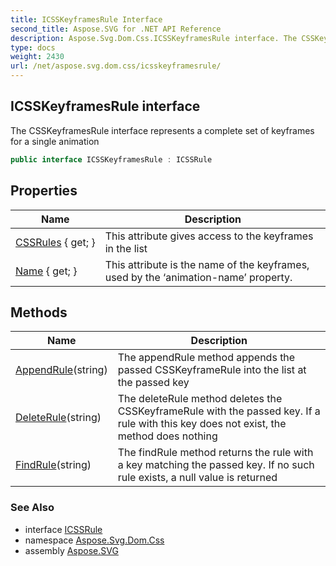 ```yaml
---
title: ICSSKeyframesRule Interface
second_title: Aspose.SVG for .NET API Reference
description: Aspose.Svg.Dom.Css.ICSSKeyframesRule interface. The CSSKeyframesRule interface represents a complete set of keyframes for a single animation
type: docs
weight: 2430
url: /net/aspose.svg.dom.css/icsskeyframesrule/
---
```

## ICSSKeyframesRule interface

The CSSKeyframesRule interface represents a complete set of keyframes for a single animation

```csharp
public interface ICSSKeyframesRule : ICSSRule
```

## Properties

| Name | Description |
| --- | --- |
| [CSSRules](../../aspose.svg.dom.css/icsskeyframesrule/cssrules/) { get; } | This attribute gives access to the keyframes in the list |
| [Name](../../aspose.svg.dom.css/icsskeyframesrule/name/) { get; } | This attribute is the name of the keyframes, used by the ‘animation-name’ property. |

## Methods

| Name | Description |
| --- | --- |
| [AppendRule](../../aspose.svg.dom.css/icsskeyframesrule/appendrule/)(string) | The appendRule method appends the passed CSSKeyframeRule into the list at the passed key |
| [DeleteRule](../../aspose.svg.dom.css/icsskeyframesrule/deleterule/)(string) | The deleteRule method deletes the CSSKeyframeRule with the passed key. If a rule with this key does not exist, the method does nothing |
| [FindRule](../../aspose.svg.dom.css/icsskeyframesrule/findrule/)(string) | The findRule method returns the rule with a key matching the passed key. If no such rule exists, a null value is returned |

### See Also

* interface [ICSSRule](../icssrule/)
* namespace [Aspose.Svg.Dom.Css](../../aspose.svg.dom.css/)
* assembly [Aspose.SVG](../../)
